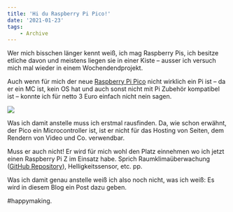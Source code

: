 ```yaml
---
title: 'Hi du Raspberry Pi Pico!'
date: '2021-01-23'
tags:
    - Archive
---
```


Wer mich bisschen länger kennt weiß, ich mag Raspberry Pis, ich besitze etliche davon und meistens liegen sie in einer Kiste – ausser ich versuch mich mal wieder in einem Wochendendprojekt.

Auch wenn für mich der neue [Raspberry Pi Pico](https://www.raspberrypi.org/products/raspberry-pi-pico/) nicht wirklich ein Pi ist – da er ein MC ist, kein OS hat und auch sonst nicht mit Pi Zubehör kompatibel ist – konnte ich für netto 3 Euro einfach nicht nein sagen.

![](assets/raspberry-pi-pen.jpeg)

Was ich damit anstelle muss ich erstmal rausfinden. Da, wie schon erwähnt, der Pico ein Microcontroller ist, ist er nicht für das Hosting von Seiten, dem Rendern von Video und Co. verwendbar.

Muss er auch nicht! Er wird für mich wohl den Platz einnehmen wo ich jetzt einen Raspberry Pi Z im Einsatz habe. Sprich Raumklimaüberwachung ([GitHub Repository](https://github.com/tscholze/python-enviro-gdocs-logger)), Helligkeitssensor, etc. pp.

Was ich damit genau anstelle weiß ich also noch nicht, was ich weiß: Es wird in diesem Blog ein Post dazu geben.

\#happymaking.